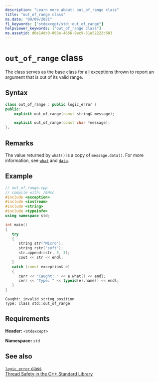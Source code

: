 ```yaml
---
description: "Learn more about: out_of_range class"
title: "out_of_range class"
ms.date: "09/09/2021"
f1_keywords: ["stdexcept/std::out_of_range"]
helpviewer_keywords: ["out_of_range class"]
ms.assetid: d0e14dc0-065e-4666-9ac9-51e52223c503
---
```

# `out_of_range` class

The class serves as the base class for all exceptions thrown to report an argument that is out of its valid range.

## Syntax

```cpp
class out_of_range : public logic_error {
public:
    explicit out_of_range(const string& message);

    explicit out_of_range(const char *message);
};
```

## Remarks

The value returned by `what()` is a copy of `message.data()`. For more information, see [`what`](exception-class.md) and [`data`](basic-string-class.md#data).

## Example

```cpp
// out_of_range.cpp
// compile with: /EHsc
#include <exception>
#include <iostream>
#include <string>
#include <typeinfo>
using namespace std;

int main()
{
   try
   {
      string str("Micro");
      string rstr("soft");
      str.append(rstr, 5, 3);
      cout << str << endl;
   }
   catch (const exception& e)
   {
      cerr << "Caught: " << e.what() << endl;
      cerr << "Type: " << typeid(e).name() << endl;
   }
}
```

```Output
Caught: invalid string position
Type: class std::out_of_range
```

## Requirements

**Header:** `<stdexcept>`

**Namespace:** `std`

## See also

[`logic_error` class](logic-error-class.md)\
[Thread Safety in the C++ Standard Library](thread-safety-in-the-cpp-standard-library.md)
